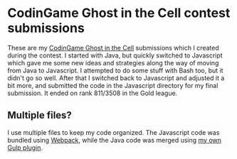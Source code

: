 # CodinGame Ghost in the Cell contest submissions
These are my [CodinGame Ghost in the Cell](https://www.codingame.com/contests/ghost-in-the-cell) submissions which I created during the contest. I started with Java, but quickly switched to Javascript which gave me some new ideas and strategies along the way of moving from Java to Javascript. I attempted to do some stuff with Bash too, but it didn't go so well. After that I switched back to Javascript and adjusted it a bit more, and submitted the code in the Javascript directory for my final submission. It ended on rank 811/3508 in the Gold league.

## Multiple files?
I use multiple files to keep my code organized. The Javascript code was bundled using [Webpack](https://webpack.github.io/), while the Java code was merged using [my own Gulp plugin](https://www.npmjs.com/package/gulp-java-merger).
